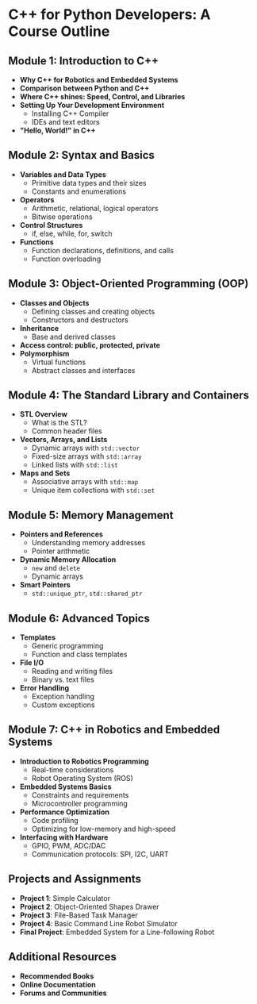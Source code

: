 # C++ for Python Developers: A Course Outline

## Module 1: Introduction to C++

- **Why C++ for Robotics and Embedded Systems**
- **Comparison between Python and C++**
- **Where C++ shines: Speed, Control, and Libraries**
- **Setting Up Your Development Environment**
  - Installing C++ Compiler
  - IDEs and text editors
- **"Hello, World!" in C++**

## Module 2: Syntax and Basics

- **Variables and Data Types**
  - Primitive data types and their sizes
  - Constants and enumerations
- **Operators**
  - Arithmetic, relational, logical operators
  - Bitwise operations
- **Control Structures**
  - if, else, while, for, switch
- **Functions**
  - Function declarations, definitions, and calls
  - Function overloading

## Module 3: Object-Oriented Programming (OOP)

- **Classes and Objects**
  - Defining classes and creating objects
  - Constructors and destructors
- **Inheritance**
  - Base and derived classes
- **Access control: public, protected, private**
- **Polymorphism**
  - Virtual functions
  - Abstract classes and interfaces

## Module 4: The Standard Library and Containers

- **STL Overview**
  - What is the STL?
  - Common header files
- **Vectors, Arrays, and Lists**
  - Dynamic arrays with `std::vector`
  - Fixed-size arrays with `std::array`
  - Linked lists with `std::list`
- **Maps and Sets**
  - Associative arrays with `std::map`
  - Unique item collections with `std::set`

## Module 5: Memory Management

- **Pointers and References**
  - Understanding memory addresses
  - Pointer arithmetic
- **Dynamic Memory Allocation**
  - `new` and `delete`
  - Dynamic arrays
- **Smart Pointers**
  - `std::unique_ptr`, `std::shared_ptr`

## Module 6: Advanced Topics

- **Templates**
  - Generic programming
  - Function and class templates
- **File I/O**
  - Reading and writing files
  - Binary vs. text files
- **Error Handling**
  - Exception handling
  - Custom exceptions

## Module 7: C++ in Robotics and Embedded Systems

- **Introduction to Robotics Programming**
  - Real-time considerations
  - Robot Operating System (ROS)
- **Embedded Systems Basics**
  - Constraints and requirements
  - Microcontroller programming
- **Performance Optimization**
  - Code profiling
  - Optimizing for low-memory and high-speed
- **Interfacing with Hardware**
  - GPIO, PWM, ADC/DAC
  - Communication protocols: SPI, I2C, UART

## Projects and Assignments

- **Project 1**: Simple Calculator
- **Project 2**: Object-Oriented Shapes Drawer
- **Project 3**: File-Based Task Manager
- **Project 4**: Basic Command Line Robot Simulator
- **Final Project**: Embedded System for a Line-following Robot

## Additional Resources

- **Recommended Books**
- **Online Documentation**
- **Forums and Communities**


